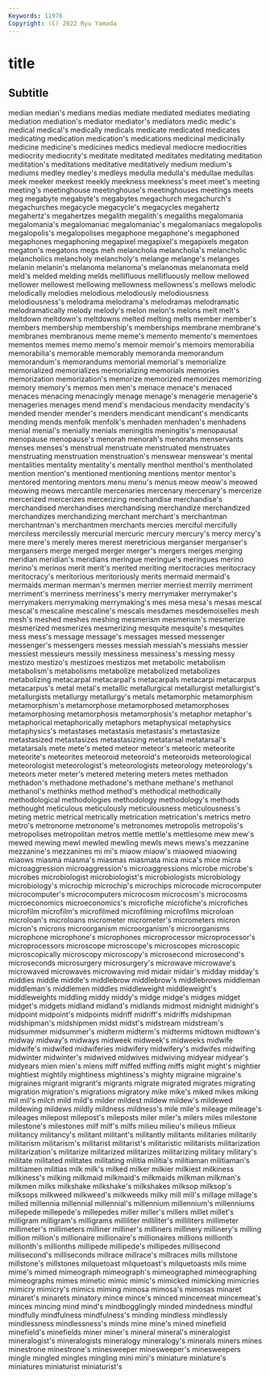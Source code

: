```yaml
---
Keywords: 11976
Copyright: (C) 2022 Ryu Yamada
---
```



# title

## Subtitle
median
median's medians medias mediate mediated mediates mediating mediation mediation's mediator
mediator's mediators medic medic's medical medical's medically medicals medicate medicated
medicates medicating medication medication's medications medicinal medicinally medicine medicine's medicines
medics medieval mediocre mediocrities mediocrity mediocrity's meditate meditated meditates meditating
meditation meditation's meditations meditative meditatively medium medium's mediums medley medley's
medleys medulla medulla's medullae medullas meek meeker meekest meekly meekness
meekness's meet meet's meeting meeting's meetinghouse meetinghouse's meetinghouses meetings meets
meg megabyte megabyte's megabytes megachurch megachurch's megachurches megacycle megacycle's megacycles
megahertz megahertz's megahertzes megalith megalith's megaliths megalomania megalomania's megalomaniac megalomaniac's
megalomaniacs megalopolis megalopolis's megalopolises megaphone megaphone's megaphoned megaphones megaphoning megapixel
megapixel's megapixels megaton megaton's megatons megs meh melancholia melancholia's melancholic
melancholics melancholy melancholy's melange melange's melanges melanin melanin's melanoma melanoma's
melanomas melanomata meld meld's melded melding melds mellifluous mellifluously mellow
mellowed mellower mellowest mellowing mellowness mellowness's mellows melodic melodically melodies
melodious melodiously melodiousness melodiousness's melodrama melodrama's melodramas melodramatic melodramatically melody
melody's melon melon's melons melt melt's meltdown meltdown's meltdowns melted
melting melts member member's members membership membership's memberships membrane membrane's
membranes membranous meme meme's memento memento's mementoes mementos memes memo
memo's memoir memoir's memoirs memorabilia memorabilia's memorable memorably memoranda memorandum
memorandum's memorandums memorial memorial's memorialize memorialized memorializes memorializing memorials memories
memorization memorization's memorize memorized memorizes memorizing memory memory's memos men
men's menace menace's menaced menaces menacing menacingly menage menage's menagerie
menagerie's menageries menages mend mend's mendacious mendacity mendacity's mended mender
mender's menders mendicant mendicant's mendicants mending mends menfolk menfolk's menhaden
menhaden's menhadens menial menial's menially menials meningitis meningitis's menopausal menopause
menopause's menorah menorah's menorahs menservants menses menses's menstrual menstruate menstruated
menstruates menstruating menstruation menstruation's menswear menswear's mental mentalities mentality mentality's
mentally menthol menthol's mentholated mention mention's mentioned mentioning mentions mentor
mentor's mentored mentoring mentors menu menu's menus meow meow's meowed
meowing meows mercantile mercenaries mercenary mercenary's mercerize mercerized mercerizes mercerizing
merchandise merchandise's merchandised merchandises merchandising merchandize merchandized merchandizes merchandizing merchant
merchant's merchantman merchantman's merchantmen merchants mercies merciful mercifully merciless mercilessly
mercurial mercuric mercury mercury's mercy mercy's mere mere's merely meres
merest meretricious merganser merganser's mergansers merge merged merger merger's mergers
merges merging meridian meridian's meridians meringue meringue's meringues merino merino's
merinos merit merit's merited meriting meritocracies meritocracy meritocracy's meritorious meritoriously
merits mermaid mermaid's mermaids merman merman's mermen merrier merriest merrily
merriment merriment's merriness merriness's merry merrymaker merrymaker's merrymakers merrymaking merrymaking's
mes mesa mesa's mesas mescal mescal's mescaline mescaline's mescals mesdames
mesdemoiselles mesh mesh's meshed meshes meshing mesmerism mesmerism's mesmerize mesmerized
mesmerizes mesmerizing mesquite mesquite's mesquites mess mess's message message's messages
messed messenger messenger's messengers messes messiah messiah's messiahs messier messiest
messieurs messily messiness messiness's messing messy mestizo mestizo's mestizoes mestizos
met metabolic metabolism metabolism's metabolisms metabolize metabolized metabolizes metabolizing metacarpal
metacarpal's metacarpals metacarpi metacarpus metacarpus's metal metal's metallic metallurgical metallurgist
metallurgist's metallurgists metallurgy metallurgy's metals metamorphic metamorphism metamorphism's metamorphose metamorphosed
metamorphoses metamorphosing metamorphosis metamorphosis's metaphor metaphor's metaphorical metaphorically metaphors metaphysical
metaphysics metaphysics's metastases metastasis metastasis's metastasize metastasized metastasizes metastasizing metatarsal
metatarsal's metatarsals mete mete's meted meteor meteor's meteoric meteorite meteorite's
meteorites meteoroid meteoroid's meteoroids meteorological meteorologist meteorologist's meteorologists meteorology meteorology's
meteors meter meter's metered metering meters metes methadon methadon's methadone
methadone's methane methane's methanol methanol's methinks method method's methodical methodically
methodological methodologies methodology methodology's methods methought meticulous meticulously meticulousness meticulousness's
meting metric metrical metrically metrication metrication's metrics metro metro's metronome
metronome's metronomes metropolis metropolis's metropolises metropolitan metros mettle mettle's mettlesome
mew mew's mewed mewing mewl mewled mewling mewls mews mews's
mezzanine mezzanine's mezzanines mi mi's miaow miaow's miaowed miaowing miaows
miasma miasma's miasmas miasmata mica mica's mice micra microaggression microaggression's
microaggressions microbe microbe's microbes microbiologist microbiologist's microbiologists microbiology microbiology's microchip
microchip's microchips microcode microcomputer microcomputer's microcomputers microcosm microcosm's microcosms microeconomics
microeconomics's microfiche microfiche's microfiches microfilm microfilm's microfilmed microfilming microfilms microloan
microloan's microloans micrometer micrometer's micrometers micron micron's microns microorganism microorganism's
microorganisms microphone microphone's microphones microprocessor microprocessor's microprocessors microscope microscope's microscopes
microscopic microscopically microscopy microscopy's microsecond microsecond's microseconds microsurgery microsurgery's microwave
microwave's microwaved microwaves microwaving mid midair midair's midday midday's middies
middle middle's middlebrow middlebrow's middlebrows middleman middleman's middlemen middles middleweight
middleweight's middleweights middling middy middy's midge midge's midges midget midget's
midgets midland midland's midlands midmost midnight midnight's midpoint midpoint's midpoints
midriff midriff's midriffs midshipman midshipman's midshipmen midst midst's midstream midstream's
midsummer midsummer's midterm midterm's midterms midtown midtown's midway midway's midways
midweek midweek's midweeks midwife midwife's midwifed midwiferies midwifery midwifery's midwifes
midwifing midwinter midwinter's midwived midwives midwiving midyear midyear's midyears mien
mien's miens miff miffed miffing miffs might might's mightier mightiest
mightily mightiness mightiness's mighty migraine migraine's migraines migrant migrant's migrants
migrate migrated migrates migrating migration migration's migrations migratory mike mike's
miked mikes miking mil mil's milch mild mild's milder mildest
mildew mildew's mildewed mildewing mildews mildly mildness mildness's mile mile's
mileage mileage's mileages milepost milepost's mileposts miler miler's milers miles
milestone milestone's milestones milf milf's milfs milieu milieu's milieus milieux
militancy militancy's militant militant's militantly militants militaries militarily militarism militarism's
militarist militarist's militaristic militarists militarization militarization's militarize militarized militarizes militarizing
military military's militate militated militates militating militia militia's militiaman militiaman's
militiamen militias milk milk's milked milker milkier milkiest milkiness milkiness's
milking milkmaid milkmaid's milkmaids milkman milkman's milkmen milks milkshake milkshake's
milkshakes milksop milksop's milksops milkweed milkweed's milkweeds milky mill mill's
millage millage's milled millennia millennial millennial's millennium millennium's millenniums millepede
millepede's millepedes miller miller's millers millet millet's milligram milligram's milligrams
milliliter milliliter's milliliters millimeter millimeter's millimeters milliner milliner's milliners millinery
millinery's milling million million's millionaire millionaire's millionaires millions millionth millionth's
millionths millipede millipede's millipedes millisecond millisecond's milliseconds millrace millrace's millraces
mills millstone millstone's millstones milquetoast milquetoast's milquetoasts mils mime mime's
mimed mimeograph mimeograph's mimeographed mimeographing mimeographs mimes mimetic mimic mimic's
mimicked mimicking mimicries mimicry mimicry's mimics miming mimosa mimosa's mimosas
minaret minaret's minarets minatory mince mince's minced mincemeat mincemeat's minces
mincing mind mind's mindbogglingly minded mindedness mindful mindfully mindfulness mindfulness's
minding mindless mindlessly mindlessness mindlessness's minds mine mine's mined minefield
minefield's minefields miner miner's mineral mineral's mineralogist mineralogist's mineralogists mineralogy
mineralogy's minerals miners mines minestrone minestrone's minesweeper minesweeper's minesweepers mingle
mingled mingles mingling mini mini's miniature miniature's miniatures miniaturist miniaturist's
